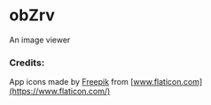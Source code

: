# obZrv
An image viewer

### Credits:
App icons made by [Freepik](https://www.freepik.com) from [www.flaticon.com](https://www.flaticon.com/)